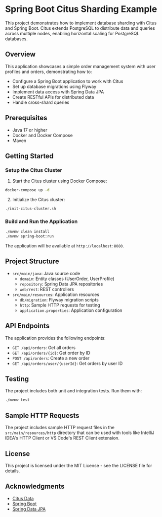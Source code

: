 # Spring Boot Citus Sharding Example

This project demonstrates how to implement database sharding with Citus and Spring Boot. Citus extends PostgreSQL to distribute data and queries across multiple nodes, enabling horizontal scaling for PostgreSQL databases.

## Overview

This application showcases a simple order management system with user profiles and orders, demonstrating how to:

- Configure a Spring Boot application to work with Citus
- Set up database migrations using Flyway
- Implement data access with Spring Data JPA
- Create RESTful APIs for distributed data
- Handle cross-shard queries

## Prerequisites

- Java 17 or higher
- Docker and Docker Compose
- Maven

## Getting Started

### Setup the Citus Cluster

1. Start the Citus cluster using Docker Compose:

```bash
docker-compose up -d
```

2. Initialize the Citus cluster:

```bash
./init-citus-cluster.sh
```

### Build and Run the Application

```bash
./mvnw clean install
./mvnw spring-boot:run
```

The application will be available at `http://localhost:8080`.

## Project Structure

- `src/main/java`: Java source code
  - `domain`: Entity classes (UserOrder, UserProfile)
  - `repository`: Spring Data JPA repositories
  - `web/rest`: REST controllers
- `src/main/resources`: Application resources
  - `db/migration`: Flyway migration scripts
  - `http`: Sample HTTP requests for testing
  - `application.properties`: Application configuration

## API Endpoints

The application provides the following endpoints:

- `GET /api/orders`: Get all orders
- `GET /api/orders/{id}`: Get order by ID
- `POST /api/orders`: Create a new order
- `GET /api/orders/user/{userId}`: Get orders by user ID

## Testing

The project includes both unit and integration tests. Run them with:

```bash
./mvnw test
```

## Sample HTTP Requests

The project includes sample HTTP request files in the `src/main/resources/http` directory that can be used with tools like IntelliJ IDEA's HTTP Client or VS Code's REST Client extension.

## License

This project is licensed under the MIT License - see the LICENSE file for details.

## Acknowledgments

- [Citus Data](https://www.citusdata.com/)
- [Spring Boot](https://spring.io/projects/spring-boot)
- [Spring Data JPA](https://spring.io/projects/spring-data-jpa)
